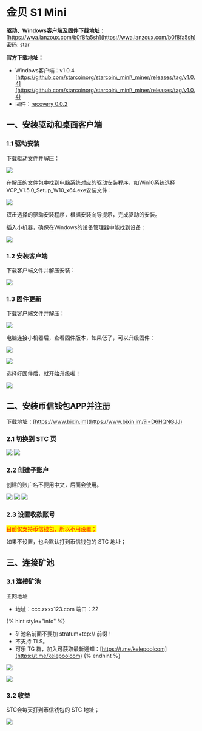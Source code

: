 # 金贝 S1 Mini

**驱动、Windows客户端及固件下载地址**：[https://wwa.lanzoux.com/b0f8fa5sh](https://wwa.lanzoux.com/b0f8fa5sh) 密码: star

**官方下载地址：**

* Windows客户端：v1.0.4 [https://github.com/starcoinorg/starcoin\_mini\_miner/releases/tag/v1.0.4](https://github.com/starcoinorg/starcoin\_mini\_miner/releases/tag/v1.0.4)
* 固件：[recovery 0.0.2](https://github.com/starcoinorg/starcoin\_mini\_miner/releases/download/v0.0.2/starcoin\_mini\_miner\_recovery\_v0.0.2.bin)

## 一、安装驱动和桌面客户端 <a href="#vnka2" id="vnka2"></a>

### 1.1 驱动安装 <a href="#rrrvo" id="rrrvo"></a>

下载驱动文件并解压：

![](<../.gitbook/assets/image (34).png>)

在解压的文件包中找到电脑系统对应的驱动安装程序，如Win10系统选择VCP\_V1.5.0\_Setup\_W10\_x64.exe安装文件：

![](<../.gitbook/assets/image (1) (4).png>)

双击选择的驱动安装程序，根据安装向导提示，完成驱动的安装。

插入小机器，确保在Windows的设备管理器中能找到设备：

![](<../.gitbook/assets/image (2) (6).png>)

### 1.2 安装客户端 <a href="#i4oyy" id="i4oyy"></a>

下载客户端文件并解压安装：

![](<../.gitbook/assets/image (3) (7).png>)

### 1.3 固件更新 <a href="#enoec" id="enoec"></a>

下载客户端文件并解压：

![](<../.gitbook/assets/image (4) (5).png>)

电脑连接小机器后，查看固件版本，如果低了，可以升级固件：

![](<../.gitbook/assets/image (5) (5).png>)

![](<../.gitbook/assets/image (6) (3).png>)

选择好固件后，就开始升级啦！

![](<../.gitbook/assets/image (7) (4).png>)

## 二、安装币信钱包APP并注册

下载地址：[https://www.bixin.im](https://www.bixin.im/?i=D6HQNGJJ)

### 2.1 切换到 STC 页 <a href="#ivfeb" id="ivfeb"></a>

![](../.gitbook/assets/1.png) ![](<../.gitbook/assets/2 (2).png>)

### 2.2 创建子账户 <a href="#sjtbh" id="sjtbh"></a>

创建的账户名不要用中文，后面会使用。

![](<../.gitbook/assets/3 (2).png>) ![](../.gitbook/assets/4.png) ![](../.gitbook/assets/5.png)

### 2.3 设置收款账号 <a href="#isn5u" id="isn5u"></a>

<mark style="color:red;">目前仅支持币信钱包，所以不用设置；</mark>

如果不设置，也会默认打到币信钱包的 STC 地址；

## 三、连接矿池 <a href="#ys4zs" id="ys4zs"></a>

### 3.1 连接矿池 <a href="#ltcx4" id="ltcx4"></a>

主网地址

* 地址：ccc.zxxx123.com 端口：22

{% hint style="info" %}
* 矿池名前面不要加 stratum+tcp:// 前缀！
* 不支持 TLS。
* 可乐 TG 群，加入可获取最新通知：[https://t.me/kelepoolcom](https://t.me/kelepoolcom)
{% endhint %}

![](<../.gitbook/assets/image (8) (2).png>)

![](<../.gitbook/assets/image (9).png>)

### 3.2 收益 <a href="#plyyk" id="plyyk"></a>

STC会每天打到币信钱包的 STC 地址；

![](../.gitbook/assets/13.png)


